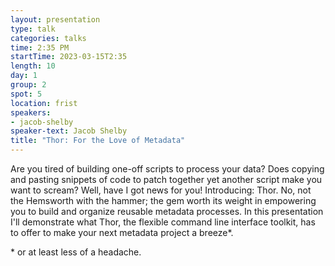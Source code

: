 ```yaml
---
layout: presentation
type: talk
categories: talks
time: 2:35 PM
startTime: 2023-03-15T2:35
length: 10
day: 1
group: 2
spot: 5
location: frist
speakers:
- jacob-shelby
speaker-text: Jacob Shelby
title: "Thor: For the Love of Metadata"
---
```

Are you tired of building one-off scripts to process your data? Does copying and pasting snippets of code to patch together yet another script make you want to scream? Well, have I got news for you! Introducing: Thor. No, not the Hemsworth with the hammer; the gem worth its weight in empowering you to build and organize reusable metadata processes.  In this presentation I'll demonstrate what Thor, the flexible command line interface toolkit, has to offer to make your next metadata project a breeze*.


\* or at least less of a headache.
